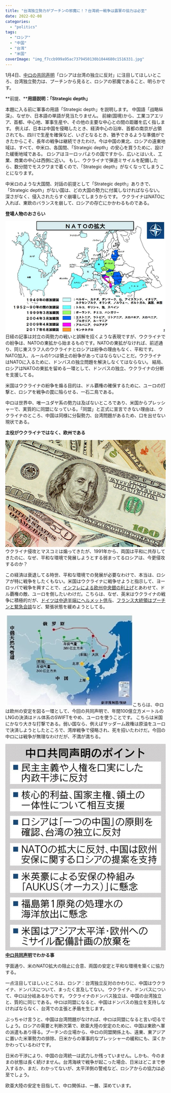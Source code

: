 ```yaml
---
title: "台湾独立勢力がプーチンの邪魔に！？台湾統一戦争は露軍の協力は必至"
date: 2022-02-08
categories: 
  - "politics"
tags: 
  - "ロシア"
  - "中国"
  - "台湾"
  - "米国"
coverImage: "img_f7ccb999a95ac7379450130b1044680c1516331.jpg"
---
```


1月4日、[中ロの共同声明](https://www.nikkei.com/article/DGKKZO79898630V00C22A2MM8000/?unlock=1)「ロシアは台湾の独立に反対」に注目してほしいところ、台湾独立勢力は、プーチンから見ると、ロシアの邪魔であること、明らかです。

**前提、****用語説明：「Strategic depth」**

本題に入る前に軍事の用語「Strategic depth」を説明します。 中国語「战略纵深」、なぜか、日本語の単語が見当たりません。 前線(国境)から、工業コアエリア、首都、中心地、軍事生産や、その他の主要な中心との間の距離を広く指します。 例えば、日本は中国を侵略したとき、経済中心の沿岸、首都の南京が占領されても、四川で生産を確保など、いざとなるとき、猶予できるような準備ができたからこそ、長年の戦争は継続できたわけ。今は中国の東北、ロシアの遠東地域は、すべて、中米ロ、各国間、「Strategic depth」の安心を買うために、設けた緩衝地域である。 ロシアはヨーロッパよりの国ですから、広いとはいえ、工業、商業の中心は西側に近い。 もし、ウクライナで弾道ミサイルを配備したら、数分間でモスクワまで着くので、「Strategic depth」がなくなってしまうことになります。

中米ロのような大国間、対話の前提として「Strategic depth」ありきで、「Strategic depth」がない国は、どの大国の勢力に付属しなければならない。深さがなく、侵入されたらすぐ崩壊してしまうからです。 ウクライナはNATOに入れば、東欧のバランスを崩して、ロシアの存亡にかかわるものである。

**登場人物のおさらい**

![](images/f25696572d.jpg)日経の記事は対立の両勢力の戦いと誤解を招くような表現ですが、ウクライナでの紛争は、NATOの東拡から始まるものです。NATOの東拡がなければ、前述通り、同じ東スラフ人のウクライナとロシアは紛争の理由もなく、平和です。 NATO加入、ルールの1つは領土の紛争があってはならないことだ。ウクライナはNATOに入るために、ドンバスの独立問題を解決しなくてはならない。 結局、ロシアはNATOの東拡を留める一環として、ドンバスの独立、ウクライナの分断を支援してる。

米国はウクライナの紛争を煽る目的は、ドル覇権の確保するために、ユーロの打撃と、ロシアを戦争の罠に陥らせる、一石二鳥である。

中ロは世界中、唯一ユダヤ系の勢力は及ばないところであり、米国からプレッシャーで、実質的に同盟になっている。「同盟」と正式に宣言できない理由は、ウクライナのところ、中国は同様に分裂勢力、台湾問題があるため、口を出せない現状である。

**主役がウクライナではなく、欧州である**

![](images/dollar-image20190720.jpg)ウクライナ侵攻とマスコミは煽ってきたが、1991年から、両国は平和に共存してきたのに、なぜ、平和な環境で発展しようとする弱まってるロシアは、今更侵攻するのか？

この経済は衰退してる時世、平和な環境での発展が必要なわけで、本当は、ロシアが特に戦争をしたくもない。米国はウクライナに戦争せようと指示して、ヨーロッパで戦争を興すことで、[インフレによる欧州中央銀の利上げ](https://jp.reuters.com/article/ecb-monetary-idJPKBN2K81HL)とあわせて、ドル覇権の敵、ユーロを倒したいわけだ。こちらは、なぜ、英米はウクライナの戦争に積極的だが、[ドイツは中途半端にヘルメット供与](https://www.afpbb.com/articles/-/3387181)、[フランス大統領はプーチンと緊急会談](https://jp.reuters.com/article/ukraine-crisis-france-idJPKBN2KC1VE)など、緊張状態を緩めようとしてる。

![](images/7559839431246053943.jpg)こちらは、中ロは欧州の安定を図る一環として、今回の共同声明で、年間100億立方メートルのLNGの決済はドル体系のSWIFTをやめ、ユーロを使うことです。 こちらは米国にかなり大きな打撃である。弱い国なら、例えばサッダーム政権は原油をユーロで決済しようとしたところで、湾岸戦争で侵略され、死を招いたわけだ。今回の中ロには戦争が無理なわけだが、不満が満ちる。

![](images/https___imgix-proxy.n8s.jp_DSKKZO7989864005022022MM8000-3.jpg)**[中ロ共同声明](https://www.nikkei.com/article/DGKKZO79898630V00C22A2MM8000/?unlock=1)でわかる事**

字面通り、米のNATO拡大の阻止に合意、両国の安定と平和な環境を築くに協力する。

一点注目してほしいところは、ロシア：台湾独立反対のかわりに、中国はウクライナ、ドンバスについて、まったく言及してない。 ウクライナ、ドンバスについて、中ロは分岐あるからです。 ウクライナのドンバス独立は、中国の台湾独立と、質的に同じである。中ロは同盟になると、中国はドンバスの独立を支持しなければならなく、台湾での主張と矛盾を生じます。

ぶっちゃけ言うと、中国は台湾問題がなければ、中ロは同盟になると言い切るでしょう。ロシアの需要と判断次第で、欧亜大陸の安定のために、中国は東欧へ軍の派遣もあり得る。プーチンの立場から、中ロの同盟関係上も、遠東、東アジアに置いた米軍勢力の排除、日米からの軍事的なプレッシャーの緩和にも、深くかかわっているわけです。

日米の干渉により、中国の台湾統一は武力しか残っていません。しかも、今のままの状態は長く続けません。台湾海峡で戦争が起こった場合、日米はどこまで参入するか、まだ、わかってないが、太平洋側の警戒など、ロシアからの協力は必至でしょう。

欧亜大陸の安定を目指して、中ロ関係は、一層、深めています。
